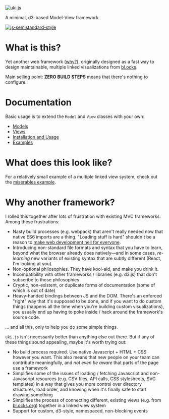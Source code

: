 ![uki.js](https://github.com/ukijs/uki/blob/main/docs/teaser.svg)

A minimal, d3-based Model-View framework.

[![js-semistandard-style](https://img.shields.io/badge/code%20style-semistandard-brightgreen.svg?style=flat-square)](https://github.com/standard/semistandard)

# What is this?
Yet another web framework ([why?](#why-another-framework)), originally designed
as a fast way to design maintainable, multiple linked visualizations from
[bl.ocks](https://bl.ocks.org).

Main selling point: **ZERO BUILD STEPS** means that there's nothing to configure.

# Documentation
Basic usage is to extend the `Model` and `View` classes with your own:
- [Models](./docs/models.md)
- [Views](./docs/views.md)
- [Installation and Usage](./docs/installation.md)
- [Examples](./docs/examples.md)

# What does this look like?
For a relatively small example of a multiple linked view system, check out the
[miserables example](https://github.com/ukijs/uki/tree/main/examples/miserables).

# Why another framework?
I rolled this together after lots of frustration with existing MVC frameworks.
Among these frustrations:
- Nasty build processes (e.g. webpack) that aren't really needed now that native
  ES6 imports are a thing. "Loading stuff is hard" shouldn't be a reason to
  [make web development hell for everyone](https://hackernoon.com/how-it-feels-to-learn-javascript-in-2016-d3a717dd577f).
- Introducing non-standard file formats and syntax that you have to learn,
  beyond what the browser already does natively—and in some cases, *re-learning*
  new variants of existing syntax that are subtly different (React, I'm looking
  at you).
- Non-optional philosophies. They have kool-aid, and make you drink it.
- Incompatibility with other frameworks / libraries (e.g. d3.js) that don't
  subscribe to those philosophies
- Cryptic, non-existent, or duplicate forms of documentation (some of which is
  out of date)
- Heavy-handed bindings between JS and the DOM. There's an enforced "right" way
  that it's supposed to be done, and if you want to do custom things (happens
  all the time when you're building custom visualizations), you usually end up
  having to poke inside / hack around the framework's source code.

... and all this, only to help you do some simple things.

`uki.js` isn't necessarily better than anything else out there. But if any of
these things sound appealing, maybe it's worth trying out:

- No build process required. Use native Javascript + HTML + CSS however you
  want. This also means that new people on your team can contribute
  meaningfully, and *not even be aware* that parts of the page use a framework
- Simplifies some of the issues of loading / fetching Javascript and
  non-Javascript resources (e.g. CSV files, API calls, CSS stylesheets, SVG
  templates) in a way that gives you more control over directory structures,
  load order, and knowing when it's finally safe to start drawing something
- Simplifies the process of connecting different, existing views (e.g. from
  [bl.ocks.org](https://bl.ocks.org/)) together in a linked view system
- Support for custom, d3-style, namespaced, non-blocking events
